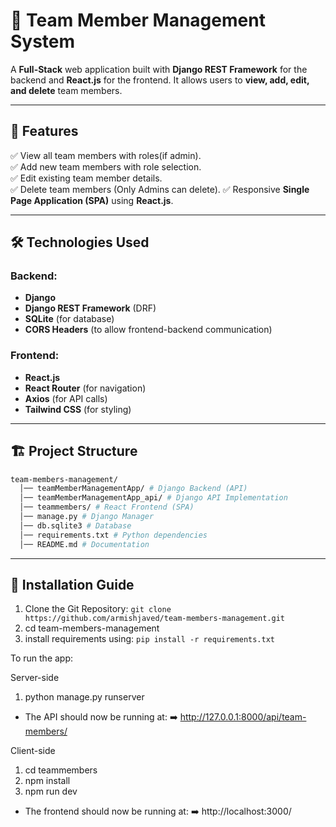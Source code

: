 # 🏢 Team Member Management System

A **Full-Stack** web application built with **Django REST Framework** for the backend and **React.js** for the frontend. It allows users to **view, add, edit, and delete** team members.

---

## 🚀 Features

✅ View all team members with roles(if admin).  
✅ Add new team members with role selection.  
✅ Edit existing team member details.  
✅ Delete team members (Only Admins can delete).
✅ Responsive **Single Page Application (SPA)** using **React.js**.  

---

## 🛠️ Technologies Used

### **Backend:**
- **Django** 
- **Django REST Framework** (DRF) 
- **SQLite** (for database)
- **CORS Headers** (to allow frontend-backend communication)

### **Frontend:**
- **React.js** 
- **React Router** (for navigation)
- **Axios** (for API calls)
- **Tailwind CSS** (for styling)

---

## 🏗️ Project Structure
```bash
team-members-management/
  │── teamMemberManagementApp/ # Django Backend (API)
  │── teamMemberManagementApp_api/ # Django API Implementation
  │── teammembers/ # React Frontend (SPA)
  │── manage.py # Django Manager
  │── db.sqlite3 # Database
  │── requirements.txt # Python dependencies
  │── README.md # Documentation
```

---

## 🔧 Installation Guide

1. Clone the Git Repository:
   ```git clone https://github.com/armishjaved/team-members-management.git```
2. cd team-members-management
3. install requirements using:
   ``` pip install -r requirements.txt ```

To run the app:

Server-side
1. python manage.py runserver
- The API should now be running at:
➡️ http://127.0.0.1:8000/api/team-members/

Client-side

1. cd teammembers
2. npm install
3. npm run dev
- The frontend should now be running at:
➡️ http://localhost:3000/

